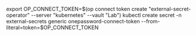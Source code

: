 export OP_CONNECT_TOKEN=$(op connect token create "external-secret-operator" --server "kubernetes" --vault "Lab")
kubectl create secret -n external-secrets generic onepassword-connect-token --from-literal=token=$OP_CONNECT_TOKEN